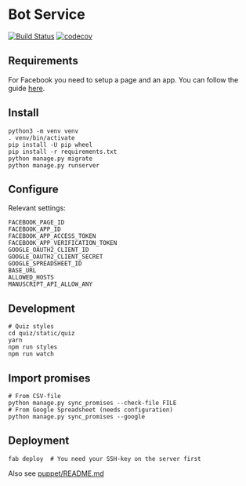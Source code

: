# Bot Service

[![Build Status](https://travis-ci.org/holderdeord/hdo-bot-service.svg?branch=master)](https://travis-ci.org/holderdeord/hdo-bot-service)
[![codecov](https://codecov.io/gh/holderdeord/hdo-bot-service/branch/master/graph/badge.svg)](https://codecov.io/gh/holderdeord/hdo-bot-service)

## Requirements

For Facebook you need to setup a page and an app. You can follow the guide [here](https://developers.facebook.com/docs/messenger-platform/guides/quick-start/).

## Install
    python3 -m venv venv
    . venv/bin/activate
    pip install -U pip wheel
    pip install -r requirements.txt
    python manage.py migrate
    python manage.py runserver

## Configure
Relevant settings:

    FACEBOOK_PAGE_ID
    FACEBOOK_APP_ID
    FACEBOOK_APP_ACCESS_TOKEN
    FACEBOOK_APP_VERIFICATION_TOKEN
    GOOGLE_OAUTH2_CLIENT_ID
    GOOGLE_OAUTH2_CLIENT_SECRET
    GOOGLE_SPREADSHEET_ID
    BASE_URL
    ALLOWED_HOSTS
    MANUSCRIPT_API_ALLOW_ANY

## Development
    # Quiz styles
    cd quiz/static/quiz
    yarn
    npm run styles
    npm run watch
    
## Import promises
    # From CSV-file
    python manage.py sync_promises --check-file FILE
    # From Google Spreadsheet (needs configuration)
    python manage.py sync_promises --google

## Deployment
    fab deploy  # You need your SSH-key on the server first

Also see [puppet/README.md](./puppet/README.md)

